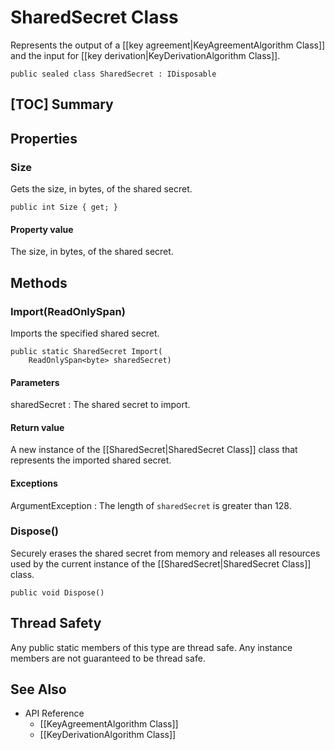 # SharedSecret Class

Represents the output of a [[key agreement|KeyAgreementAlgorithm Class]] and the
input for [[key derivation|KeyDerivationAlgorithm Class]].

    public sealed class SharedSecret : IDisposable


## [TOC] Summary


## Properties


### Size

Gets the size, in bytes, of the shared secret.

    public int Size { get; }

#### Property value

The size, in bytes, of the shared secret.


## Methods


### Import(ReadOnlySpan<byte>)

Imports the specified shared secret.

    public static SharedSecret Import(
        ReadOnlySpan<byte> sharedSecret)

#### Parameters

sharedSecret
: The shared secret to import.

#### Return value

A new instance of the [[SharedSecret|SharedSecret Class]] class that represents
the imported shared secret.

#### Exceptions

ArgumentException
: The length of `sharedSecret` is greater than 128.


### Dispose()

Securely erases the shared secret from memory and releases all resources used by
the current instance of the [[SharedSecret|SharedSecret Class]] class.

    public void Dispose()


## Thread Safety

Any public static members of this type are thread safe. Any instance members are
not guaranteed to be thread safe.


## See Also

* API Reference
    * [[KeyAgreementAlgorithm Class]]
    * [[KeyDerivationAlgorithm Class]]
